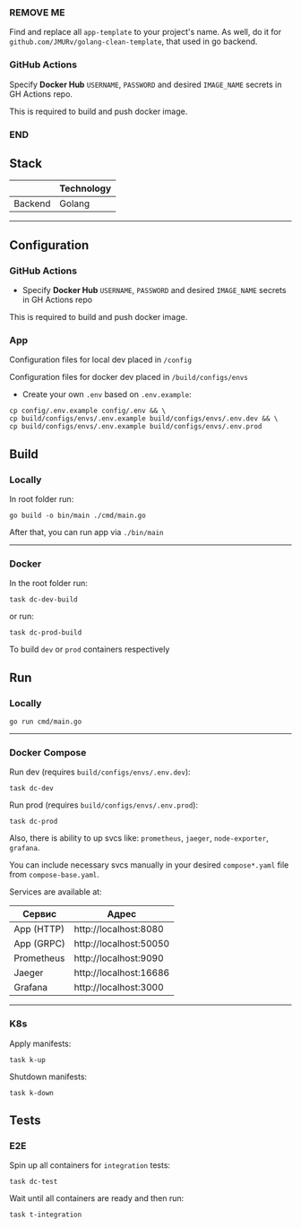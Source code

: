 ### REMOVE ME
Find and replace all `app-template` to your project's name.
As well, do it for `github.com/JMURv/golang-clean-template`, that used in go backend.


### GitHub Actions
Specify **Docker Hub** `USERNAME`, `PASSWORD` and desired `IMAGE_NAME` secrets in GH Actions repo.

This is required to build and push docker image.
### END

## Stack
|          | Technology |
|----------|------------|
| Backend  | Golang     |

---
## Configuration

### GitHub Actions
- Specify **Docker Hub** `USERNAME`, `PASSWORD` and desired `IMAGE_NAME` secrets in GH Actions repo

This is required to build and push docker image.

### App
Configuration files for local dev placed in `/config`

Configuration files for docker dev placed in `/build/configs/envs`
- Create your own `.env` based on `.env.example`:
```shell
cp config/.env.example config/.env && \
cp build/configs/envs/.env.example build/configs/envs/.env.dev && \
cp build/configs/envs/.env.example build/configs/envs/.env.prod
```

## Build
### Locally
In root folder run:
```shell
go build -o bin/main ./cmd/main.go
```
After that, you can run app via `./bin/main`
___

### Docker
In the root folder run:
```shell
task dc-dev-build
```

or run:
```shell
task dc-prod-build
```

To build `dev` or `prod` containers respectively

## Run
### Locally
```shell
go run cmd/main.go
```

___

### Docker Compose
Run dev (requires `build/configs/envs/.env.dev`):
```shell
task dc-dev
```

Run prod (requires `build/configs/envs/.env.prod`):
```shell
task dc-prod
```

Also, there is ability to up svcs like: `prometheus`, `jaeger`, `node-exporter`, `grafana`.

You can include necessary svcs manually in your desired `compose*.yaml` file from `compose-base.yaml`.

Services are available at:

| Сервис     | Адрес                  |
|------------|------------------------|
| App (HTTP) | http://localhost:8080  |
| App (GRPC) | http://localhost:50050 |
| Prometheus | http://localhost:9090  |
| Jaeger     | http://localhost:16686 |
| Grafana    | http://localhost:3000  |

___

### K8s
Apply manifests:
```shell
task k-up
```

Shutdown manifests:
```shell
task k-down
```

## Tests
### E2E
Spin up all containers for `integration` tests:
```shell
task dc-test
```
Wait until all containers are ready and then run:
```shell
task t-integration
```
